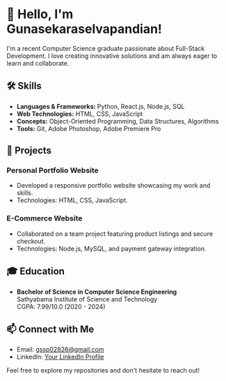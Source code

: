 # 👋 Hello, I'm Gunasekaraselvapandian!

I'm a recent Computer Science graduate passionate about Full-Stack Development. I love creating innovative solutions and am always eager to learn and collaborate.

## 🛠️ Skills
- **Languages & Frameworks:** Python, React.js, Node.js, SQL
- **Web Technologies:** HTML, CSS, JavaScript
- **Concepts:** Object-Oriented Programming, Data Structures, Algorithms
- **Tools:** Git, Adobe Photoshop, Adobe Premiere Pro

## 🌟 Projects
### Personal Portfolio Website
- Developed a responsive portfolio website showcasing my work and skills.
- Technologies: HTML, CSS, JavaScript.

### E-Commerce Website
- Collaborated on a team project featuring product listings and secure checkout.
- Technologies: Node.js, MySQL, and payment gateway integration.

## 🎓 Education
- **Bachelor of Science in Computer Science Engineering**  
  Sathyabama Institute of Science and Technology  
  CGPA: 7.99/10.0 (2020 - 2024)

## 📫 Connect with Me
- Email: [gssp02826@gmail.com](mailto:gssp02826@gmail.com)
- LinkedIn: [Your LinkedIn Profile](#)

Feel free to explore my repositories and don't hesitate to reach out!
